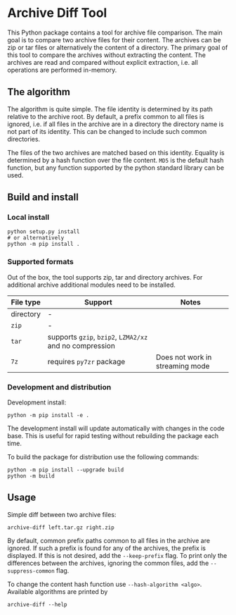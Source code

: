 # Archive Diff Tool

This Python package contains a tool for archive file comparison. The main goal is to compare two archive files for their
content. The archives can be zip or tar files or alternatively the content of a directory. The primary goal of this tool
to compare the archives without extracting the content. The archives are read and compared without explicit extraction,
i.e. all operations are performed in-memory.

## The algorithm

The algorithm is quite simple. The file identity is determined by its path relative to the archive root. By default, a
prefix common to all files is ignored, i.e. if all files in the archive are in a directory the directory name is not
part of its identity. This can be changed to include such common directories.

The files of the two archives are matched based on this identity. Equality is determined by a hash function over the
file content. `MD5` is the default hash function, but any function supported by the python standard library can be used.

## Build and install

### Local install

```shell
python setup.py install
# or alternatively
python -m pip install .
```

### Supported formats

Out of the box, the tool supports zip, tar and directory archives. For additional archive additional modules need to be
installed.

| File type | Support                                                 | Notes                           |
|-----------|---------------------------------------------------------|---------------------------------|
| directory | -                                                       |                                 |
| `zip`     | -                                                       |                                 | 
| `tar`     | supports `gzip`, `bzip2`, `LZMA2/xz` and no compression |                                 |
| `7z`      | requires `py7zr` package                                | Does not work in streaming mode |

### Development and distribution

Development install:

```shell
python -m pip install -e .
```

The development install will update automatically with changes in the code base. This is useful for rapid testing
without rebuilding the package each time.

To build the package for distribution use the following commands:

```shell
python -m pip install --upgrade build
python -m build
```

## Usage

Simple diff between two archive files:

```shell
archive-diff left.tar.gz right.zip
```

By default, common prefix paths common to all files in the archive are ignored. If such a prefix is found for any of the
archives, the prefix is displayed. If this is not desired, add the `--keep-prefix` flag. To print only the differences
between the archives, ignoring the common files, add the `--suppress-common` flag.

To change the content hash function use `--hash-algorithm <algo>`. Available algorithms are printed by

```shell
archive-diff --help
```